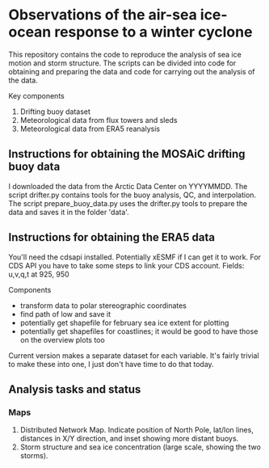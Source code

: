 # Observations of the air-sea ice-ocean response to a winter cyclone

This repository contains the code to reproduce the analysis of sea ice motion and storm structure. The scripts can be divided into code for obtaining and preparing the data and code for carrying out the analysis of the data. 

Key components
1. Drifting buoy dataset
2. Meteorological data from flux towers and sleds
3. Meteorological data from ERA5 reanalysis


## Instructions for obtaining the MOSAiC drifting buoy data
I downloaded the data from the Arctic Data Center on YYYYMMDD. The script drifter.py contains tools for the buoy analysis, QC, and interpolation. The script prepare_buoy_data.py uses the drifter.py tools to prepare the data and saves it in the folder 'data'.

## Instructions for obtaining the ERA5 data
You'll need the cdsapi installed. Potentially xESMF if I can get it to work. For CDS API you have to take some steps to link your CDS account. 
Fields: u,v,q,t at 925, 950

Components
- transform data to polar stereographic coordinates
- find path of low and save it
- potentially get shapefile for february sea ice extent for plotting
- potentially get shapefiles for coastlines; it would be good to have those on the overview plots too

Current version makes a separate dataset for each variable. It's fairly trivial to make these into one, I just don't have time to do that today.

## Analysis tasks and status
### Maps
1. Distributed Network Map. Indicate position of North Pole, lat/lon lines, distances in X/Y direction, and inset showing more distant buoys.
2. Storm structure and sea ice concentration (large scale, showing the two storms).
